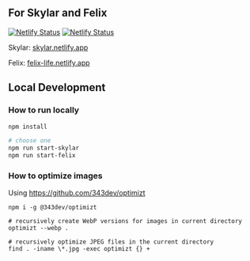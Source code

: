 ## For Skylar and Felix

[![Netlify Status](https://api.netlify.com/api/v1/badges/dd3b9480-bb8f-4443-99da-78027b43065e/deploy-status)](https://app.netlify.com/sites/skylar/deploys)
[![Netlify Status](https://api.netlify.com/api/v1/badges/02fe2252-6988-4cad-bdb9-cd1351e0643e/deploy-status)](https://app.netlify.com/sites/felixr/deploys)

Skylar: [skylar.netlify.app](skylar.netlify.app)

Felix: [felix-life.netlify.app](https://felix-life.netlify.app)

## Local Development

### How to run locally

```bash
npm install

# choose one
npm run start-skylar
npm run start-felix
```

### How to optimize images

Using https://github.com/343dev/optimizt

```
npm i -g @343dev/optimizt
```

```
# recursively create WebP versions for images in current directory
optimizt --webp .

# recursively optimize JPEG files in the current directory
find . -iname \*.jpg -exec optimizt {} +
```
